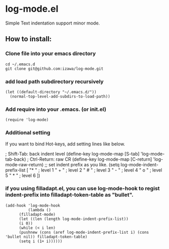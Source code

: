 # log-mode.el

Simple Text indentation support minor mode.

## How to install:
### Clone file into your emacs directory
    cd ~/.emacs.d
    git clone git@github.com:izawa/log-mode.git

### add load path subdirectory recursively
    (let ((default-directory "~/.emacs.d/"))
      (normal-top-level-add-subdirs-to-load-path))

### Add require into your .emacs. (or init.el)

    (require 'log-mode)

### Additional setting
 If you want to bind Hot-keys, add setting lines like below.

 ; Shift-Tab: back indent level
 (define-key log-mode-map [S-tab] 'log-mode-tab-back)
 ; Ctrl-Return: raw CR
 (define-key log-mode-map [C-return] 'log-mode-raw-return)
 ;; set indent prefix as you like.
 (setq log-mode-indent-prefix-list  [
       "* "                 ; level 1
       "  + "               ; level 2
       "    # "             ; level 3
       "      - "           ; level 4
       "        o "         ; level 5
       "          * "       ; level 6
       ])

### if you using filladapt.el, you can use log-mode-hook to regist indent-prefix into filladapt-token-table as "bullet".

    (add-hook 'log-mode-hook
    	      (lambda ()
	      (filladapt-mode)
	      (let ((len (length log-mode-indent-prefix-list))
	      (i 0))
	      (while (< i len)
	      (pushnew (cons (aref log-mode-indent-prefix-list i) (cons 'bullet nil)) filladapt-token-table)
	      (setq i (1+ i))))))

